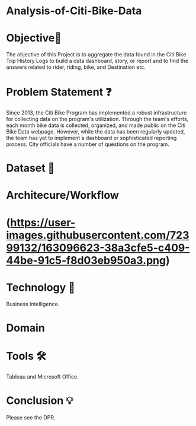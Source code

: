 # Analysis-of-Citi-Bike-Data
# Objective🎯
The objective of this Project is to aggregate the data found in the Citi Bike Trip History Logs to build a data dashboard, story, or report and to find the answers related to rider, riding, bike, and Destination etc.
# Problem Statement ❓
Since 2013, the Citi Bike Program has implemented a robust infrastructure for collecting data on the program's utilization. Through the team's efforts, each month bike data is collected, organized, and made public on the Citi Bike Data webpage.
However, while the data has been regularly updated, the team has yet to implement a dashboard or sophisticated reporting process. City officials have a number of questions on the program.
# Dataset 📀

# Architecure/Workflow
# (https://user-images.githubusercontent.com/72399132/163096623-38a3cfe5-c409-44be-91c5-f8d03eb950a3.png)
# Technology 👩‍
Business Intelligence.
# Domain

# Tools 🛠
Tableau and Microsoft Office.
# Conclusion 💡
Please see the DPR.


